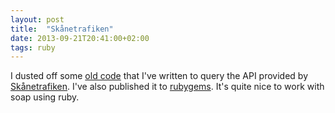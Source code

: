 ```yaml
---
layout: post
title:  "Skånetrafiken"
date: 2013-09-21T20:41:00+02:00
tags: ruby
---
```


I dusted off some [old code](https://github.com/wallymathieu/skanetrafiken) that I've written to query the API provided by [Skånetrafiken](http://www.labs.skanetrafiken.se/). I've also published it to [rubygems](https://rubygems.org/gems/skanetrafiken). It's quite nice to work with soap using ruby.
